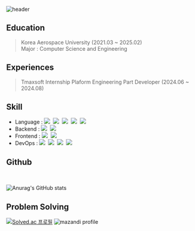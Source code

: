 

![header](https://capsule-render.vercel.app/api?type=waving&color=gradient&height=250&section=header&text=Welcome%20to%20Woohyun%20GitHub&fontSize=50)


## Education
> Korea Aerospace University (2021.03 ~ 2025.02) <br>
> Major : Computer Science and Engineering

## Experiences
> Tmaxsoft Internship Plaform Engineering Part Developer (2024.06 ~ 2024.08)

## Skill

<ul>
    <li>Language :   
        <img src="https://img.shields.io/badge/Java-007396?style=flat-square&logo=Java&logoColor=white"/></a>&nbsp 
        <img src="https://img.shields.io/badge/kotlin-7F52FF?style=flat-square&logo=kotlin&logoColor=white"/></a>&nbsp 
        <img src="https://img.shields.io/badge/C++-00599C?style=flat-square&logo=C%2B%2B&logoColor=white"/></a>&nbsp 
        <img src="https://img.shields.io/badge/Python-3766AB?style=flat-square&logo=Python&logoColor=white"/></a>&nbsp 
        <img src="https://img.shields.io/badge/Javascript-ffb13b?style=flat-square&logo=javascript&logoColor=white"/></a>
  </li>
  <li> Backend : 
        <img src="https://img.shields.io/badge/SpringBoot-6DB33F?style=flat-square&logo=Spring&logoColor=white"/></a>&nbsp
        <img src="https://img.shields.io/badge/MySQL-2E538A?style=flat-square&logo=MySQL&logoColor=white"/></a>&nbsp
  </li>
  <li> Frontend : 
          <img src="https://img.shields.io/badge/Vue.js-4FC08D?style=flat-square&logo=Vue.js&logoColor=white"/></a>&nbsp
          <img src="https://img.shields.io/badge/Android Stuido-3DDC84?style=flat-square&logo=androidstudio&logoColor=white"/></a>&nbsp
          
  </li>
  <li> DevOps :
        <img src="https://img.shields.io/badge/AWS-232F3E?style=flat-square&logo=Amazon AWS&logoColor=orange"/></a>&nbsp
        <img src="https://img.shields.io/badge/Github Actions-blue?style=flat-square&logo=Github Actions&logoColor=white"/></a>&nbsp
        <img src="https://img.shields.io/badge/docker-2496ED?style=flat-square&logo=docker&logoColor=white"/></a>&nbsp
        <img src="https://img.shields.io/badge/jenkins-D24939?style=flat-square&logo=jenkins&logoColor=white"/></a>&nbsp
        
        
  </li>
</ul>

## Github
<br>




![Anurag's GitHub stats](https://github-readme-stats.vercel.app/api?username=wooandrich&show_icons=true&theme=radical)



## Problem Solving

[![Solved.ac
프로필](http://mazassumnida.wtf/api/v2/generate_badge?boj=brard111)](https://solved.ac/brard111)
![mazandi profile](http://mazandi.herokuapp.com/api?handle=brard111&theme=dark)




